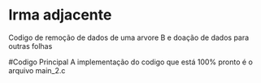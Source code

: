 # Irma adjacente
 Codigo de remoção de dados de uma arvore B e doação de dados para outras folhas
 
#Codigo Principal 
 A implementação do codigo que está 100% pronto é o arquivo main_2.c
 
